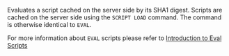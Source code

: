 Evaluates a script cached on the server side by its SHA1 digest.
Scripts are cached on the server side using the `SCRIPT LOAD` command.
The command is otherwise identical to `EVAL`.

For more information about `EVAL` scripts please refer to [Introduction to Eval Scripts](/topics/evalintro)
